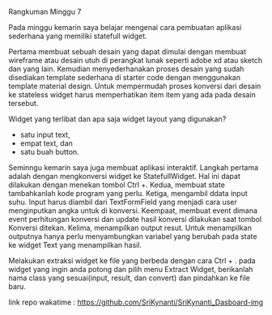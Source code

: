 Rangkuman Minggu 7

Pada minggu kemarin saya belajar mengenai cara pembuatan aplikasi sederhana yang memiliki statefull widget.

Pertama membuat sebuah desain yang dapat dimulai dengan membuat wireframe atau desain utuh di perangkat lunak seperti adobe xd atau sketch dan yang lain. 
Kemudian menyederhanakan proses desain yang sudah disediakan template sederhana di starter code dengan menggunakan template material design. Untuk mempermudah proses konversi dari desain ke stateless widget harus memperhatikan item item yang ada pada desain tersebut.

Widget yang terlibat dan apa saja widget layout yang digunakan?
-	satu input text,
-	empat text, dan 
-	satu buah button.

Seminngu kemarin saya juga membuat aplikasi interaktif.
Langkah pertama adalah dengan mengkonversi widget ke StatefullWidget. Hal ini dapat dilakukan dengan menekan tombol Ctrl +.
Kedua, membuat state tambahkanlah kode program yang perlu.
Ketiga, mengambil ddata input suhu. Input harus diambil dari TextFormField yang menjadi cara user menginputkan angka untuk di konversi.
Keempaat, membuat event dimana event perhitungan konversi dan update hasil konversi dilakukan saat tombol Konversi ditekan.
Kelima, menampilkan output resut. Untuk menampilkan outputnya hanya perlu menyambungkan variabel yang berubah pada state ke widget Text yang menampilkan hasil.

Melakukan extraksi widget ke file yang berbeda dengan cara Ctrl + . pada widget yang ingin anda potong dan pilih menu Extract Widget, berikanlah nama class yang sesuai(input, result, dan convert) dan pindahkan ke file baru.


link repo wakatime : https://github.com/SriKynanti/SriKynanti_Dasboard-img 
